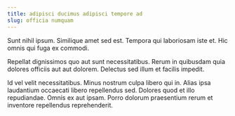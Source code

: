 ```yaml
---
title: adipisci ducimus adipisci tempore ad
slug: officia numquam
---
```


Sunt nihil ipsum. Similique amet sed est. Tempora qui laboriosam iste et. Hic omnis qui fuga ex commodi.

Repellat dignissimos quo aut sunt necessitatibus. Rerum in quibusdam quia dolores officiis aut aut dolorem. Delectus sed illum et facilis impedit.

Id vel velit necessitatibus. Minus nostrum culpa libero qui in. Alias ipsa laudantium occaecati libero repellendus sed. Dolores quod et illo repudiandae. Omnis ex aut ipsam. Porro dolorum praesentium rerum et inventore repellendus reprehenderit.
